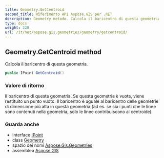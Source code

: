 ```yaml
---
title: Geometry.GetCentroid
second_title: Riferimento API Aspose.GIS per .NET
description: Geometry metodo. Calcola il baricentro di questa geometria.
type: docs
weight: 220
url: /it/net/aspose.gis.geometries/geometry/getcentroid/
---
```

## Geometry.GetCentroid method

Calcola il baricentro di questa geometria.

```csharp
public IPoint GetCentroid()
```

### Valore di ritorno

Il baricentro di questa geometria. Se questa geometria è vuota, viene restituito un punto vuoto. Il baricentro è uguale al baricentro delle geometrie di dimensione più alta in questa geometria (ad es. se sia i punti che le linee sono contenuti nella geometria, solo le linee contribuiscono al centroide).

### Guarda anche

* interface [IPoint](../../ipoint/)
* class [Geometry](../)
* spazio dei nomi [Aspose.Gis.Geometries](../../geometry/)
* assemblea [Aspose.GIS](../../../)


